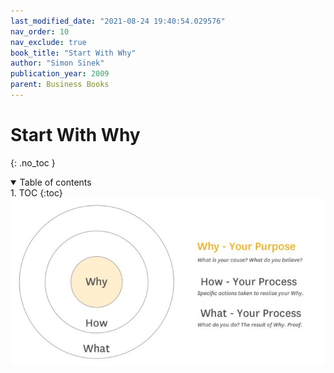 ```yaml
---
last_modified_date: "2021-08-24 19:40:54.029576"
nav_order: 10
nav_exclude: true
book_title: "Start With Why"
author: "Simon Sinek"
publication_year: 2009
parent: Business Books
---
```

# Start With Why
{: .no_toc }

<details open markdown="block">
  <summary>
    Table of contents
  </summary>
1. TOC
{:toc}
</details>

<div style="text-align:center">
  <a href="/assets/img/start-with-why/golden-circle.jpg">
    <img src="/assets/img/start-with-why/golden-circle.jpg" alt="conceptual layers example">
  </a>
</div>